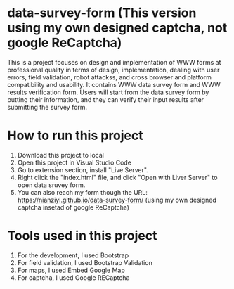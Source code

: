 # data-survey-form (This version using my own designed captcha, not google ReCaptcha)
This is a project focuses on design and implementation of WWW forms at professional quality in terms of design, implementation, dealing with user errors, field validation, robot attackss, and cross browser and platform compatibility and usability. It contains WWW data survey form and WWW results verification form. Users will start from the data survey form by putting their information, and they can verify their input results after submitting the survey form. 

# How to run this project
1. Download this project to local
2. Open this project in Visual Studio Code
3. Go to extension section, install "Live Server".
4. Right click the "index.html" file, and click "Open with Liver Server" to open data sruvey form.
5. You can also reach my form though the URL: https://nianziyi.github.io/data-survey-form/ (using my own designed captcha insetad of google ReCaptcha)

# Tools used in this project
1. For the development, I used Bootstrap 
2. For field validation, I used Bootstrap Validation
3. For maps, I used Embed Google Map
4. For captcha, I used Google RECaptcha 
